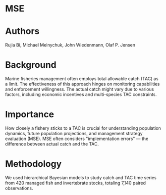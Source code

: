 # MSE

# Authors

Rujia Bi, Michael Melnychuk, John Wiedenmann, Olaf P. Jensen

# Background

Marine fisheries management often employs total allowable catch (TAC) as a limit. The effectiveness of this approach hinges on monitoring capabilities and enforcement willingness. The actual catch might vary due to various factors, including economic incentives and multi-species TAC constraints.

# Importance

How closely a fishery sticks to a TAC is crucial for understanding population dynamics, future population projections, and management strategy evaluation (MSE). MSE often considers "implementation errors" — the difference between actual catch and the TAC.

# Methodology

We used hierarchical Bayesian models to study catch and TAC time series from 420 managed fish and invertebrate stocks, totaling 7,140 paired observations.
